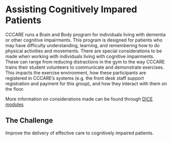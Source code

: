 # Assisting Cognitively Impared Patients
CCCARE runs a Brain and Body program for individuals living with dementia or other cognitive impairments. This program is designed for patients who may have difficulty understanding, learning, and remembering how to do physical activities and movements.  There are special considerations to be made when working with individuals living with cognitive impairments. These can range from reducing distractions in the gym to the way CCCARE trains their student volunteers to communicate and demonstrate exercises. This impacts the exercise environment, how these participants are registered in CCCARE’s systems (e.g. the front desk staff support registration and payment for this group), and how they interact with them on the floor. 

More information on considerations made can be found through [DICE modules](https://dementiawellness.com/dice/)

## The Challenge
Improve the delivery of effective care to cognitively impaired patients.
